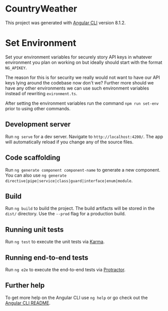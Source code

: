 # CountryWeather

This project was generated with [Angular CLI](https://github.com/angular/angular-cli) version 8.1.2.

# Set Environment
Set your environment variables for securely story API keys in whatever environment you plan on working on but ideally should start with the format `NG_APIKEY`. 

The reason for this is for security we really would not want to have our API keys lying around the codebase now don't we? Further more should we have any other environments we can use such environment variables instead of rewriting `evironment.ts`.

After setting the environment variables run the command `npm run set-env` prior to using other commands.

## Development server

Run `ng serve` for a dev server. Navigate to `http://localhost:4200/`. The app will automatically reload if you change any of the source files.

## Code scaffolding

Run `ng generate component component-name` to generate a new component. You can also use `ng generate directive|pipe|service|class|guard|interface|enum|module`.

## Build

Run `ng build` to build the project. The build artifacts will be stored in the `dist/` directory. Use the `--prod` flag for a production build.

## Running unit tests

Run `ng test` to execute the unit tests via [Karma](https://karma-runner.github.io).

## Running end-to-end tests

Run `ng e2e` to execute the end-to-end tests via [Protractor](http://www.protractortest.org/).

## Further help

To get more help on the Angular CLI use `ng help` or go check out the [Angular CLI README](https://github.com/angular/angular-cli/blob/master/README.md).
